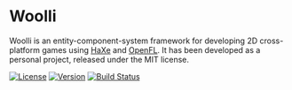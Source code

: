 # Woolli

Woolli is an entity-component-system framework for developing 2D cross-platform games using [HaXe](http://haxe.org/) and [OpenFL](http://www.openfl.org/). It has been developed as a personal project, released under the MIT license.

[![License](https://img.shields.io/badge/license-MIT-blue.svg?style=flat)](https://raw.githubusercontent.com/BlazingMammothGames/Woolli/master/LICENSE) [![Version](http://img.shields.io/github/tag/BlazingMammothGames/Woolli.svg?style=flag&label=version)](https://github.com/BlazingMammothGames/Woolli) [![Build Status](https://travis-ci.org/BlazingMammothGames/Woolli.svg?branch=master)](https://travis-ci.org/BlazingMammothGames/Woolli)